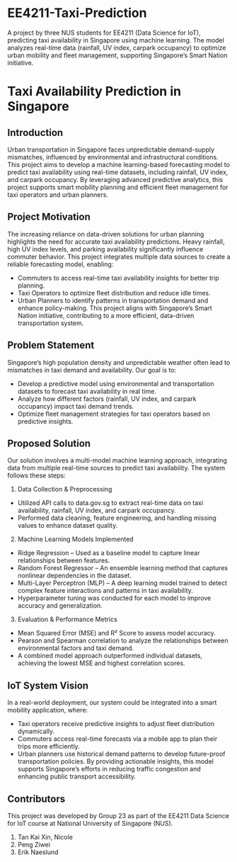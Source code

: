 # EE4211-Taxi-Prediction
A project by three NUS students for EE4211 (Data Science for IoT), predicting taxi availability in Singapore using machine learning. The model analyzes real-time data (rainfall, UV index, carpark occupancy) to optimize urban mobility and fleet management, supporting Singapore’s Smart Nation initiative.

# Taxi Availability Prediction in Singapore
## Introduction
Urban transportation in Singapore faces unpredictable demand-supply mismatches, influenced by environmental and infrastructural conditions. This project aims to develop a machine learning-based forecasting model to predict taxi availability using real-time datasets, including rainfall, UV index, and carpark occupancy. By leveraging advanced predictive analytics, this project supports smart mobility planning and efficient fleet management for taxi operators and urban planners.

## Project Motivation
The increasing reliance on data-driven solutions for urban planning highlights the need for accurate taxi availability predictions. Heavy rainfall, high UV index levels, and parking availability significantly influence commuter behavior. This project integrates multiple data sources to create a reliable forecasting model, enabling:
- Commuters to access real-time taxi availability insights for better trip planning.
- Taxi Operators to optimize fleet distribution and reduce idle times.
- Urban Planners to identify patterns in transportation demand and enhance policy-making.
This project aligns with Singapore’s Smart Nation initiative, contributing to a more efficient, data-driven transportation system.

## Problem Statement
Singapore’s high population density and unpredictable weather often lead to mismatches in taxi demand and availability. Our goal is to:
- Develop a predictive model using environmental and transportation datasets to forecast taxi availability in real time.
- Analyze how different factors (rainfall, UV index, and carpark occupancy) impact taxi demand trends.
- Optimize fleet management strategies for taxi operators based on predictive insights.

## Proposed Solution
Our solution involves a multi-model machine learning approach, integrating data from multiple real-time sources to predict taxi availability. The system follows these steps:

1. Data Collection & Preprocessing
- Utilized API calls to data.gov.sg to extract real-time data on taxi availability, rainfall, UV index, and carpark occupancy.
- Performed data cleaning, feature engineering, and handling missing values to enhance dataset quality.

2. Machine Learning Models Implemented
- Ridge Regression – Used as a baseline model to capture linear relationships between features.
- Random Forest Regressor – An ensemble learning method that captures nonlinear dependencies in the dataset.
- Multi-Layer Perceptron (MLP) – A deep learning model trained to detect complex feature interactions and patterns in taxi availability.
- Hyperparameter tuning was conducted for each model to improve accuracy and generalization.

3. Evaluation & Performance Metrics
- Mean Squared Error (MSE) and R² Score to assess model accuracy.
- Pearson and Spearman correlation to analyze the relationships between environmental factors and taxi demand.
- A combined model approach outperformed individual datasets, achieving the lowest MSE and highest correlation scores.

## IoT System Vision
In a real-world deployment, our system could be integrated into a smart mobility application, where:
- Taxi operators receive predictive insights to adjust fleet distribution dynamically.
- Commuters access real-time forecasts via a mobile app to plan their trips more efficiently.
- Urban planners use historical demand patterns to develop future-proof transportation policies.
By providing actionable insights, this model supports Singapore’s efforts in reducing traffic congestion and enhancing public transport accessibility.

## Contributors
This project was developed by Group 23 as part of the EE4211 Data Science for IoT course at National University of Singapore (NUS).
1. Tan Kai Xin, Nicole
2. Peng Ziwei
3. Erik Naeslund
